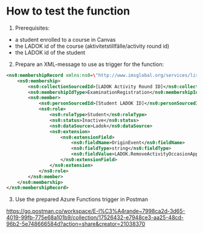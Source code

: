 # How to test the function

1. Prerequisites:
- a student enrolled to a course in Canvas
- the LADOK id of the course (aktivitetstillfälle/activity round id)
- the LADOK id of the student

2. Prepare an XML-message to use as trigger for the function:

```XML
<ns0:membershipRecord xmlns:ns0=\"http://www.imsglobal.org/services/lis/mms2p0/wsdl11/sync/imsmms_v2p0\">
    <ns0:membership>
        <ns0:collectionSourcedId>[LADOK Activity Round ID]</ns0:collectionSourcedId>
        <ns0:membershipIdType>ExaminationRegistration</ns0:membershipIdType>
        <ns0:member>
            <ns0:personSourcedId>[Student LADOK ID]</ns0:personSourcedId>
            <ns0:role>
                <ns0:roleType>Student</ns0:roleType>
                <ns0:status>Inactive</ns0:status>
                <ns0:dataSource>Ladok</ns0:dataSource>
                <ns0:extension>
                    <ns0:extensionField>
                        <ns0:fieldName>OriginEvent</ns0:fieldName>
                        <ns0:fieldType>string</ns0:fieldType>
                        <ns0:fieldValue>LADOK.RemoveActivityOccasionApplication</ns0:fieldValue>
                    </ns0:extensionField>
                </ns0:extension>
            </ns0:role>
        </ns0:member>
    </ns0:membership>
</ns0:membershipRecord>
```

3. Use the prepared Azure Functions trigger in Postman

  https://go.postman.co/workspace/E-l%C3%A4rande~7998ca2d-3d65-4019-99fb-775e68a101b9/collection/17526432-e7948ce3-aa25-48cd-96b2-5e748666584d?action=share&creator=21038370
